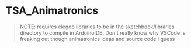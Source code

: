 # TSA_Animatronics
> NOTE: requires elegoo libraries to be in the sketchbook/libraries directory to compile in ArduinoIDE. Don't really know why VSCode is freaking out though
animatronics ideas and source code i guess
